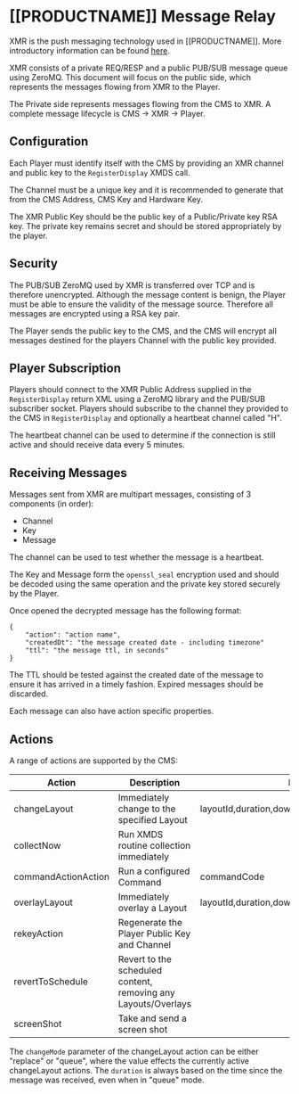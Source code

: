 <!--toc=api-->
# [[PRODUCTNAME]] Message Relay
XMR is the push messaging technology used in [[PRODUCTNAME]]. More introductory
information can be found [here](xmr.html).

XMR consists of a private REQ/RESP and a public PUB/SUB message queue using ZeroMQ. This document will
focus on the public side, which represents the messages flowing from XMR to the Player.

The Private side represents messages flowing from the CMS to XMR. A complete message lifecycle is CMS ->
 XMR -> Player.

## Configuration
Each Player must identify itself with the CMS by providing an XMR channel and public key to the 
`RegisterDisplay` XMDS call.

The Channel must be a unique key and it is recommended to generate that from the CMS Address, CMS Key
and Hardware Key.

The XMR Public Key should be the public key of a Public/Private key RSA key. The private key
remains secret and should be stored appropriately by the player.

## Security
The PUB/SUB ZeroMQ used by XMR is transferred over TCP and is therefore unencrypted. Although the 
message content is benign, the Player must be able to ensure the validity of the message source. Therefore
all messages are encrypted using a RSA key pair.

The Player sends the public key to the CMS, and the CMS will encrypt all messages destined for the
players Channel with the public key provided.

## Player Subscription
Players should connect to the XMR Public Address supplied in the `RegisterDisplay` return XML using
a ZeroMQ library and the PUB/SUB subscriber socket. Players should subscribe to the channel they
provided to the CMS in `RegisterDisplay` and optionally a heartbeat channel called "H".

The heartbeat channel can be used to determine if the connection is still active and should receive
data every 5 minutes.

## Receiving Messages
Messages sent from XMR are multipart messages, consisting of 3 components (in order):

 - Channel
 - Key
 - Message
 
The channel can be used to test whether the message is a heartbeat.

The Key and Message form the `openssl_seal` encryption used and should be decoded using the same
 operation and the private key stored securely by the Player.
 
Once opened the decrypted message has the following format:

```
{
    "action": "action name",
    "createdDt": "the message created date - including timezone"
    "ttl": "the message ttl, in seconds"
}
```

The TTL should be tested against the created date of the message to ensure it has arrived in a 
timely fashion. Expired messages should be discarded.

Each message can also have action specific properties.

## Actions
A range of actions are supported by the CMS:

|Action             |Description                                                   |Params                                       |
|-------------------|--------------------------------------------------------------|---------------------------------------------|
|changeLayout       |Immediately change to the specified Layout                    |layoutId,duration,downloadRequired,changeMode|
|collectNow         |Run XMDS routine collection immediately                       |                                             |
|commandActionAction|Run a configured Command                                      |commandCode                                  |
|overlayLayout      |Immediately overlay a Layout                                  |layoutId,duration,downloadRequired           |
|rekeyAction        |Regenerate the Player Public Key and Channel                  |                                             |
|revertToSchedule   |Revert to the scheduled content, removing any Layouts/Overlays|                                             |
|screenShot         |Take and send a screen shot                                   |                                             |

The `changeMode` parameter of the changeLayout action can be either "replace" or "queue", where the value
effects the currently active changeLayout actions. The `duration` is always based on the time since
the message was received, even when in "queue" mode.